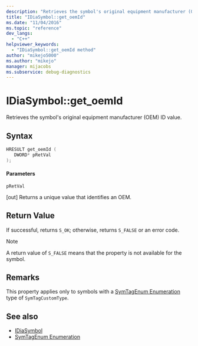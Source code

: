 ```yaml
---
description: "Retrieves the symbol's original equipment manufacturer (OEM) ID value."
title: "IDiaSymbol::get_oemId"
ms.date: "11/04/2016"
ms.topic: "reference"
dev_langs:
  - "C++"
helpviewer_keywords:
  - "IDiaSymbol::get_oemId method"
author: "mikejo5000"
ms.author: "mikejo"
manager: mijacobs
ms.subservice: debug-diagnostics
---
```

# IDiaSymbol::get_oemId

Retrieves the symbol's original equipment manufacturer (OEM) ID value.

## Syntax

```C++
HRESULT get_oemId ( 
   DWORD* pRetVal
);
```

#### Parameters
 `pRetVal`

[out] Returns a unique value that identifies an OEM.

## Return Value
 If successful, returns `S_OK`; otherwise, returns `S_FALSE` or an error code.

> [!NOTE]
> A return value of `S_FALSE` means that the property is not available for the symbol.

## Remarks
 This property applies only to symbols with a [SymTagEnum Enumeration](../../debugger/debug-interface-access/symtagenum.md) type of `SymTagCustomType`.

## See also
- [IDiaSymbol](../../debugger/debug-interface-access/idiasymbol.md)
- [SymTagEnum Enumeration](../../debugger/debug-interface-access/symtagenum.md)
